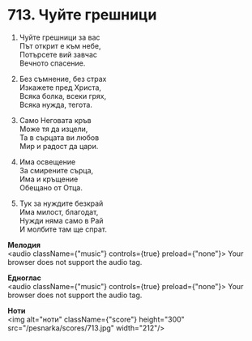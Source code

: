 # 713. Чуйте грешници

1. Чуйте грешници за вас  
Път открит е към небе,  
Потърсете вий завчас  
Вечното спасение.  

2. Без съмнение, без страх  
Изкажете пред Христа,  
Всяка болка, всеки грях,  
Всяка нужда, тегота.  

3. Само Неговата кръв  
Може тя да изцели,  
Та в сърцата ви любов  
Мир и радост да цари.  

4. Има освещение  
За смирените сърца,  
Има и кръщение  
Обещано от Отца.  

5. Тук за нуждите безкрай  
Има милост, благодат,  
Нужди няма само в Рай  
И молбите там ще спрат.

**Мелодия**  
<audio className={"music"} controls={true} preload={"none"}>
    <source src="/pesnarka/mp3/713.mp3" type="audio/mpeg"/>
    Your browser does not support the audio tag.
</audio>

**Едноглас**  
<audio className={"music"} controls={true} preload={"none"}>
    <source src="/pesnarka/transp/713.mp3" type="audio/mpeg"/>
    Your browser does not support the audio tag.
</audio>

**Ноти**  
<img alt="ноти" className={"score"} height="300" src="/pesnarka/scores/713.jpg" width="212"/>
